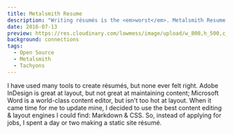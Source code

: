 ```yaml
---
title: Metalsmith Resume
description: "Writing résumés is the <em>worst</em>. Metalsmith Resume makes it a little better by moving your content into markdown files and letting you easily style your resume with CSS."
date: 2016-07-13
preview: https://res.cloudinary.com/lowmess/image/upload/w_800,h_500,c_fill,g_north,dpr_auto/v1476154336/projects.metalsmith-resume.preview.png
background: connections
tags:
  - Open Source
  - Metalsmith
  - Tachyons
---
```


I have used many tools to create résumés, but none ever felt right. Adobe InDesign is great at layout, but not great at maintaining content; Microsoft Word is a world-class content editor, but isn't too hot at layout. When it came time for me to update mine, I decided to use the best content editing & layout engines I could find: Markdown & CSS. So, instead of applying for jobs, I spent a day or two making a static site résumé.
